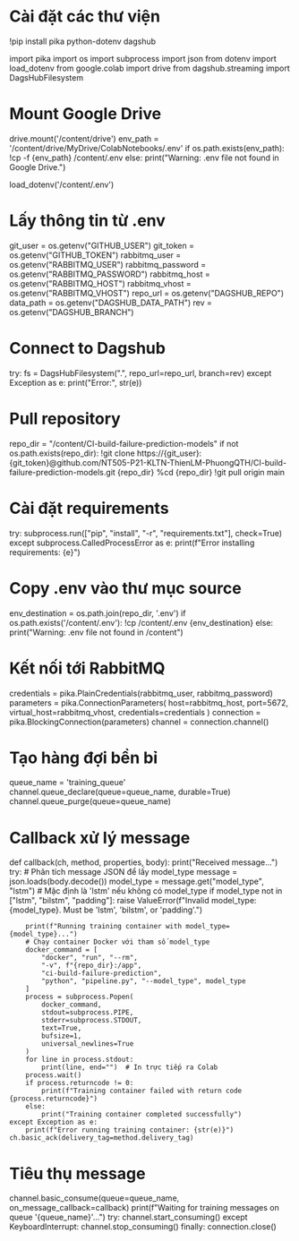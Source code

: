 # Cài đặt các thư viện
!pip install pika python-dotenv dagshub

import pika
import os
import subprocess
import json
from dotenv import load_dotenv
from google.colab import drive
from dagshub.streaming import DagsHubFilesystem

# Mount Google Drive
drive.mount('/content/drive')
env_path = '/content/drive/MyDrive/ColabNotebooks/.env'
if os.path.exists(env_path):
    !cp -f {env_path} /content/.env
else:
    print("Warning: .env file not found in Google Drive.")

load_dotenv('/content/.env')

# Lấy thông tin từ .env
git_user = os.getenv("GITHUB_USER")
git_token = os.getenv("GITHUB_TOKEN")
rabbitmq_user = os.getenv("RABBITMQ_USER")
rabbitmq_password = os.getenv("RABBITMQ_PASSWORD")
rabbitmq_host = os.getenv("RABBITMQ_HOST")
rabbitmq_vhost = os.getenv("RABBITMQ_VHOST")
repo_url = os.getenv("DAGSHUB_REPO")
data_path = os.getenv("DAGSHUB_DATA_PATH")
rev = os.getenv("DAGSHUB_BRANCH")

# Connect to Dagshub
try:
    fs = DagsHubFilesystem(".", repo_url=repo_url, branch=rev)
except Exception as e:
    print("Error:", str(e))

# Pull repository
repo_dir = "/content/CI-build-failure-prediction-models"
if not os.path.exists(repo_dir):
    !git clone https://{git_user}:{git_token}@github.com/NT505-P21-KLTN-ThienLM-PhuongQTH/CI-build-failure-prediction-models.git {repo_dir}
%cd {repo_dir}
!git pull origin main

# Cài đặt requirements
try:
    subprocess.run(["pip", "install", "-r", "requirements.txt"], check=True)
except subprocess.CalledProcessError as e:
    print(f"Error installing requirements: {e}")

# Copy .env vào thư mục source
env_destination = os.path.join(repo_dir, '.env')
if os.path.exists('/content/.env'):
    !cp /content/.env {env_destination}
else:
    print("Warning: .env file not found in /content")

# Kết nối tới RabbitMQ
credentials = pika.PlainCredentials(rabbitmq_user, rabbitmq_password)
parameters = pika.ConnectionParameters(
    host=rabbitmq_host,
    port=5672,
    virtual_host=rabbitmq_vhost,
    credentials=credentials
)
connection = pika.BlockingConnection(parameters)
channel = connection.channel()

# Tạo hàng đợi bền bỉ
queue_name = 'training_queue'
channel.queue_declare(queue=queue_name, durable=True)
channel.queue_purge(queue=queue_name)

# Callback xử lý message
def callback(ch, method, properties, body):
    print("Received message...")
    try:
        # Phân tích message JSON để lấy model_type
        message = json.loads(body.decode())
        model_type = message.get("model_type", "lstm")  # Mặc định là 'lstm' nếu không có model_type
        if model_type not in ["lstm", "bilstm", "padding"]:
            raise ValueError(f"Invalid model_type: {model_type}. Must be 'lstm', 'bilstm', or 'padding'.")

        print(f"Running training container with model_type={model_type}...")
        # Chạy container Docker với tham số model_type
        docker_command = [
            "docker", "run", "--rm",
            "-v", f"{repo_dir}:/app",
            "ci-build-failure-prediction",
            "python", "pipeline.py", "--model_type", model_type
        ]
        process = subprocess.Popen(
            docker_command,
            stdout=subprocess.PIPE,
            stderr=subprocess.STDOUT,
            text=True,
            bufsize=1,
            universal_newlines=True
        )
        for line in process.stdout:
            print(line, end="")  # In trực tiếp ra Colab
        process.wait()
        if process.returncode != 0:
            print(f"Training container failed with return code {process.returncode}")
        else:
            print("Training container completed successfully")
    except Exception as e:
        print(f"Error running training container: {str(e)}")
    ch.basic_ack(delivery_tag=method.delivery_tag)

# Tiêu thụ message
channel.basic_consume(queue=queue_name, on_message_callback=callback)
print(f"Waiting for training messages on queue '{queue_name}'...")
try:
    channel.start_consuming()
except KeyboardInterrupt:
    channel.stop_consuming()
finally:
    connection.close()